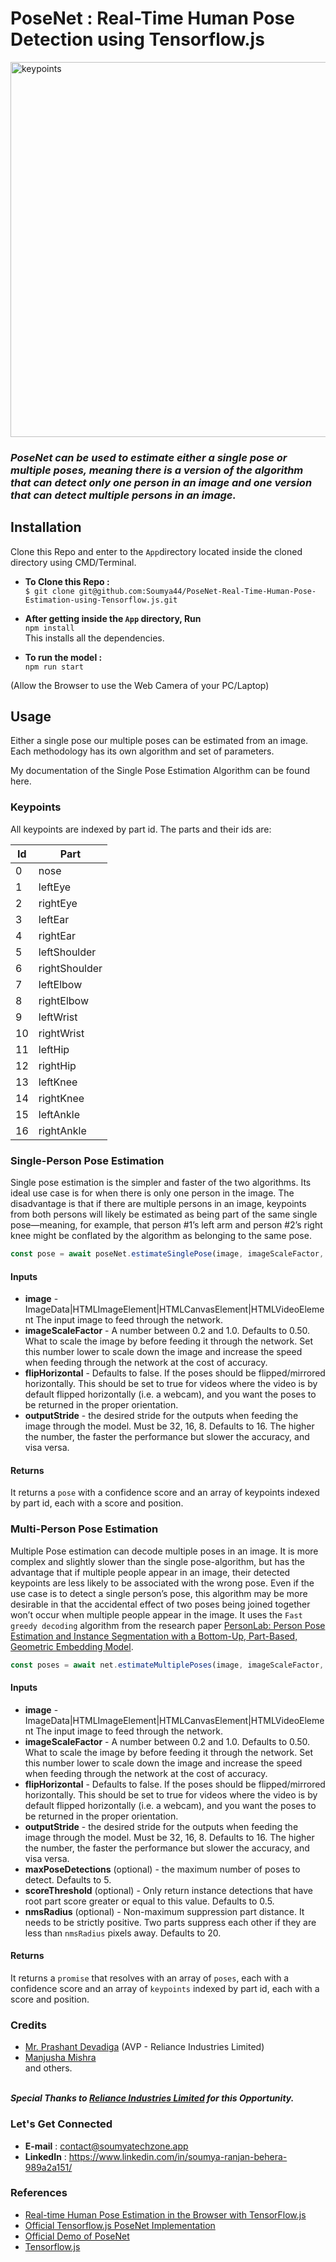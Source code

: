 # PoseNet : Real-Time Human Pose Detection using Tensorflow.js


<img src="https://cdn-images-1.medium.com/max/1000/1*7qDyLpIT-3s4ylULsrnz8A.png" alt="keypoints" style="width: 600px;">

<h3><strong><em>PoseNet can be used to estimate either a single pose or multiple poses, meaning there is a version of the algorithm that can detect only one person in an image and one version that can detect multiple persons in an image.
</em></strong></h3>

## Installation

Clone this Repo and enter to the ```App```directory located inside the cloned directory using CMD/Terminal.

* **To Clone this Repo :**<br>
```$ git clone git@github.com:Soumya44/PoseNet-Real-Time-Human-Pose-Estimation-using-Tensorflow.js.git```

* **After getting inside the ```App``` directory, Run<br>**
```npm install``` <br>
This installs all the dependencies.

* **To run the model :**<br>
```npm run start```

(Allow the Browser to use the Web Camera of your PC/Laptop)

## Usage

Either a single pose our multiple poses can be estimated from an image.
Each methodology has its own algorithm and set of parameters.

My documentation of the Single Pose Estimation Algorithm can be found here.

### Keypoints

All keypoints are indexed by part id.  The parts and their ids are:

| Id | Part |
| -- | -- |
| 0 | nose |
| 1 | leftEye |
| 2 | rightEye |
| 3 | leftEar |
| 4 | rightEar |
| 5 | leftShoulder |
| 6 | rightShoulder |
| 7 | leftElbow |
| 8 | rightElbow |
| 9 | leftWrist |
| 10 | rightWrist |
| 11 | leftHip |
| 12 | rightHip |
| 13 | leftKnee |
| 14 | rightKnee |
| 15 | leftAnkle |
| 16 | rightAnkle |


### Single-Person Pose Estimation

Single pose estimation is the simpler and faster of the two algorithms. Its ideal use case is for when there is only one person in the image. The disadvantage is that if there are multiple persons in an image, keypoints from both persons will likely be estimated as being part of the same single pose—meaning, for example, that person #1’s left arm and person #2’s right knee might be conflated by the algorithm as belonging to the same pose.

```javascript
const pose = await poseNet.estimateSinglePose(image, imageScaleFactor, flipHorizontal, outputStride);
```

#### Inputs

* **image** - ImageData|HTMLImageElement|HTMLCanvasElement|HTMLVideoElement
   The input image to feed through the network.
* **imageScaleFactor** - A number between 0.2 and 1.0. Defaults to 0.50.   What to scale the image by before feeding it through the network.  Set this number lower to scale down the image and increase the speed when feeding through the network at the cost of accuracy.
* **flipHorizontal** - Defaults to false.  If the poses should be flipped/mirrored  horizontally.  This should be set to true for videos where the video is by default flipped horizontally (i.e. a webcam), and you want the poses to be returned in the proper orientation.
* **outputStride** - the desired stride for the outputs when feeding the image through the model.  Must be 32, 16, 8.  Defaults to 16.  The higher the number, the faster the performance but slower the accuracy, and visa versa.

#### Returns

It returns a `pose` with a confidence score and an array of keypoints indexed by part id, each with a score and position.



### Multi-Person Pose Estimation

Multiple Pose estimation can decode multiple poses in an image. It is more complex and slightly slower than the single pose-algorithm, but has the advantage that if multiple people appear in an image, their detected keypoints are less likely to be associated with the wrong pose. Even if the use case is to detect a single person’s pose, this algorithm may be more desirable in that the accidental effect of two poses being joined together won’t occur when multiple people appear in the image. It uses the `Fast greedy decoding` algorithm from the research paper [PersonLab: Person Pose Estimation and Instance Segmentation with a Bottom-Up, Part-Based, Geometric Embedding Model](https://arxiv.org/pdf/1803.08225.pdf).

```javascript
const poses = await net.estimateMultiplePoses(image, imageScaleFactor, flipHorizontal, outputStride, maxPoseDetections, scoreThreshold, nmsRadius);
```

#### Inputs

* **image** - ImageData|HTMLImageElement|HTMLCanvasElement|HTMLVideoElement
   The input image to feed through the network.
* **imageScaleFactor** - A number between 0.2 and 1.0. Defaults to 0.50.   What to scale the image by before feeding it through the network.  Set this number lower to scale down the image and increase the speed when feeding through the network at the cost of accuracy.
* **flipHorizontal** - Defaults to false.  If the poses should be flipped/mirrored  horizontally.  This should be set to true for videos where the video is by default flipped horizontally (i.e. a webcam), and you want the poses to be returned in the proper orientation.
* **outputStride** - the desired stride for the outputs when feeding the image through the model.  Must be 32, 16, 8.  Defaults to 16.  The higher the number, the faster the performance but slower the accuracy, and visa versa.
* **maxPoseDetections** (optional) - the maximum number of poses to detect. Defaults to 5.
* **scoreThreshold** (optional) - Only return instance detections that have root part score greater or equal to this value. Defaults to 0.5.
* **nmsRadius** (optional) - Non-maximum suppression part distance. It needs to be strictly positive. Two parts suppress each other if they are less than `nmsRadius` pixels away. Defaults to 20.

#### Returns

It returns a `promise` that resolves with an array of `poses`, each with a confidence score and an array of `keypoints` indexed by part id, each with a score and position.

### Credits
* <a href="https://www.linkedin.com/in/prashant-devadiga-84a05612/">Mr. Prashant Devadiga</a> (AVP - Reliance Industries Limited)<br>
* <a href="https://www.linkedin.com/in/manjusha-mishra-a15648125/">Manjusha Mishra</a><br>
and others.

<br><strong><em>Special Thanks to <a href="http://www.ril.com/">Reliance Industries Limited</a> for this Opportunity.</em></strong>

### Let's Get Connected
* <strong>E-mail</strong> : contact@soumyatechzone.app <br>
* <strong>LinkedIn</strong> : https://www.linkedin.com/in/soumya-ranjan-behera-989a2a151/

### References
* <a href="https://medium.com/tensorflow/real-time-human-pose-estimation-in-the-browser-with-tensorflow-js-7dd0bc881cd5">Real-time Human Pose Estimation in the Browser with TensorFlow.js</a><br>
* <a href="https://github.com/tensorflow/tfjs-models/tree/master/posenet"> Official Tensorflow.js PoseNet Implementation</a><br>
* <a href="https://storage.googleapis.com/tfjs-models/demos/posenet/camera.html">Official Demo of PoseNet</a><br>
* <a href="https://js.tensorflow.org/">Tensorflow.js</a>